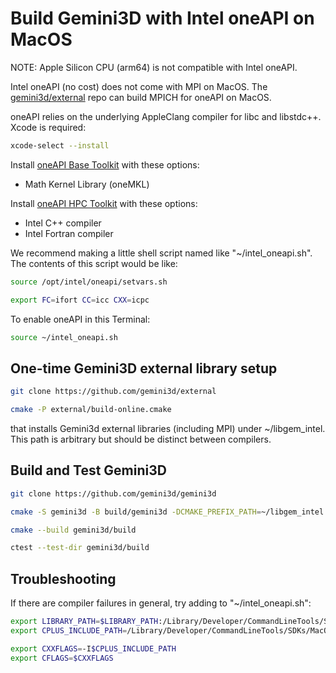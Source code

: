 # Build Gemini3D with Intel oneAPI on MacOS

NOTE: Apple Silicon CPU (arm64) is not compatible with Intel oneAPI.

Intel oneAPI (no cost) does not come with MPI on MacOS.
The [gemini3d/external](https://github.com/gemini3d/external)
repo can build MPICH for oneAPI on MacOS.

oneAPI relies on the underlying AppleClang compiler for libc and libstdc++.
Xcode is required:

```sh
xcode-select --install
```

Install
[oneAPI Base Toolkit](https://www.intel.com/content/www/us/en/developer/tools/oneapi/base-toolkit-download.html)
with these options:

* Math Kernel Library (oneMKL)

Install
[oneAPI HPC Toolkit](https://www.intel.com/content/www/us/en/developer/tools/oneapi/hpc-toolkit-download.html)
with these options:

* Intel C++ compiler
* Intel Fortran compiler

We recommend making a little shell script named like "~/intel_oneapi.sh".
The contents of this script would be like:

```sh
source /opt/intel/oneapi/setvars.sh

export FC=ifort CC=icc CXX=icpc
```

To enable oneAPI in this Terminal:

```sh
source ~/intel_oneapi.sh
```

## One-time Gemini3D external library setup

```sh
git clone https://github.com/gemini3d/external

cmake -P external/build-online.cmake
```

that installs Gemini3d external libraries (including MPI) under ~/libgem_intel.
This path is arbitrary but should be distinct between compilers.

## Build and Test Gemini3D

```sh
git clone https://github.com/gemini3d/gemini3d

cmake -S gemini3d -B build/gemini3d -DCMAKE_PREFIX_PATH=~/libgem_intel

cmake --build gemini3d/build

ctest --test-dir gemini3d/build
```

## Troubleshooting

If there are compiler failures in general, try adding to "~/intel_oneapi.sh":

```sh
export LIBRARY_PATH=$LIBRARY_PATH:/Library/Developer/CommandLineTools/SDKs/MacOSX.sdk/usr/lib
export CPLUS_INCLUDE_PATH=/Library/Developer/CommandLineTools/SDKs/MacOSX.sdk/usr/include

export CXXFLAGS=-I$CPLUS_INCLUDE_PATH
export CFLAGS=$CXXFLAGS
```
